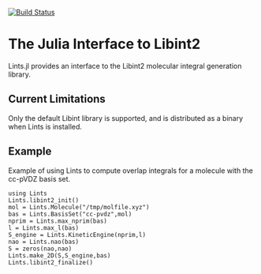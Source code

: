 [![Build Status](https://travis-ci.com/FermiQC/Lints.svg?branch=master)](https://travis-ci.com/FermiQC/Lints)
# The Julia Interface to Libint2 

Lints.jl provides an interface to the Libint2 molecular integral generation library.

## Current Limitations
Only the default Libint library is supported, and is distributed as a binary when Lints is installed.

## Example
Example of using Lints to compute overlap integrals for a molecule with the cc-pVDZ basis set.

```
using Lints
Lints.libint2_init()
mol = Lints.Molecule("/tmp/molfile.xyz")
bas = Lints.BasisSet("cc-pvdz",mol)
nprim = Lints.max_nprim(bas)
l = Lints.max_l(bas)
S_engine = Lints.KineticEngine(nprim,l)
nao = Lints.nao(bas)
S = zeros(nao,nao)
Lints.make_2D(S,S_engine,bas)
Lints.libint2_finalize()
```
